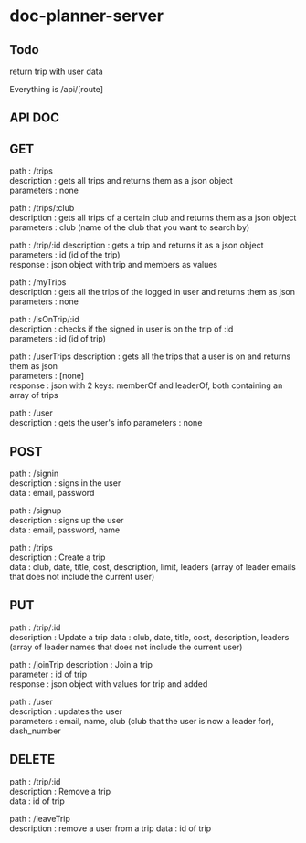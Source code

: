 # doc-planner-server


## Todo
return trip with user data  


Everything is /api/[route]
## API DOC
## GET
path : /trips  
description : gets all trips and returns them as a json object  
parameters : none  

path : /trips/:club  
description : gets all trips of a certain club and returns them as a json object  
parameters : club (name of the club that you want to search by)  

path : /trip/:id
description : gets a trip and returns it as a json object  
parameters : id (id of the trip)  
response : json object with trip and members as values

path : /myTrips  
description : gets all the trips of the logged in user and returns them as json  
parameters : none  

path : /isOnTrip/:id  
description : checks if the signed in user is on the trip of :id  
parameters : id (id of trip)  

path : /userTrips
description : gets all the trips that a user is on and returns them as json  
parameters : [none]  
response : json with 2 keys: memberOf and leaderOf, both containing an array of trips

path : /user  
description : gets the user's info 
parameters : none

## POST
path : /signin  
description : signs in the user  
data : email, password  

path : /signup  
description : signs up the user  
data : email, password, name  

path : /trips  
description : Create a trip  
data : club, date, title, cost, description, limit, leaders (array of leader emails that does not include the current user)  


## PUT
path : /trip/:id  
description : Update a trip
data : club, date, title, cost, description, leaders (array of leader names that does not include the current user)  

path : /joinTrip
description : Join a trip  
parameter : id of trip  
response : json object with values for trip and added

path : /user  
description : updates the user  
parameters : email, name, club (club that the user is now a leader for), dash_number  


## DELETE
path : /trip/:id  
description : Remove a trip  
data : id of trip  

path : /leaveTrip  
description : remove a user from a trip
data : id of trip
